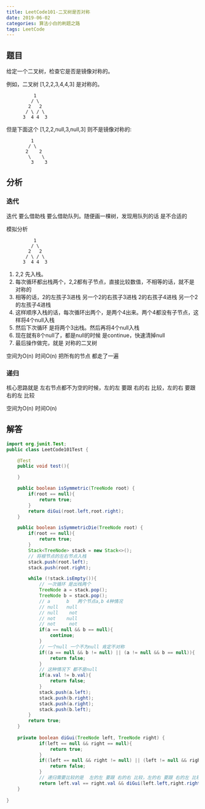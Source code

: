 ```yaml
---
title: LeetCode101-二叉树是否对称
date: 2019-06-02
categories: 算法小白的刷题之路
tags: LeetCode
---
```


## 题目
给定一个二叉树，检查它是否是镜像对称的。

例如，二叉树 [1,2,2,3,4,4,3] 是对称的。

```
	      1
	     / \
	    2   2
	   / \ / \
	  3  4 4  3
```
 但是下面这个 [1,2,2,null,3,null,3] 则不是镜像对称的:
 ```
	      1
	     / \
	    2    2
	     \    \
	      3    3
```

## 分析
### 迭代
迭代 要么借助栈 要么借助队列。随便画一棵树，发现用队列的话 是不合适的

模拟分析
```
	      1
	     / \
	    2   2
	   / \ / \
	  3  4 4  3
```
1. 2,2 先入栈。
2. 每次循环都出栈两个，2,2都有子节点，直接比较数值，不相等的话，就不是对称的
3. 相等的话，2的左孩子3进栈 另一个2的右孩子3进栈 2的右孩子4进栈 另一个2的左孩子4进栈
4. 这样顺序入栈的话，每次循环出两个，是两个4出来。两个4都没有子节点，这样将4个null入栈
5. 然后下次循环 是将两个3出栈。然后再将4个null入栈
6. 现在就有8个null了，都是null的时候 是continue，快速清掉null
7. 最后操作做完，就是 对称的二叉树

空间为O(n) 时间O(n) 把所有的节点 都走了一遍

### 递归

核心思路就是 左右节点都不为空的时候，左的左 要跟 右的右 比较，左的右 要跟 右的左 比较

空间为O(n) 时间O(n)

## 解答

````java
import org.junit.Test;
public class LeetCode101Test {

	@Test
	public void test(){

	}

	public boolean isSymmetric(TreeNode root) {
		if(root == null){
			return true;
		}
		return diGui(root.left,root.right);
	}

	public boolean isSymmetricDie(TreeNode root) {
		if(root == null){
			return true;
		}
		Stack<TreeNode> stack = new Stack<>();
		// 将根节点的左右节点入栈
		stack.push(root.left);
		stack.push(root.right);

		while (!stack.isEmpty()){
			// 一次循环 是出栈两个
			TreeNode a = stack.pop();
			TreeNode b = stack.pop();
			// a      b   两个节点a,b 4种情况
			// null   null
			// null    not
			// not    null
			// not     not
			if(a == null && b == null){
				continue;
			}
			// 一个null 一个不为null 肯定不对称
			if((a == null && b != null) || (a != null && b == null)){
				return false;
			}
			// 这种情况下 都不是null
			if(a.val != b.val){
				return false;
			}
			stack.push(a.left);
			stack.push(b.right);
			stack.push(a.right);
			stack.push(b.left);
		}
		return true;
	}
	
	private boolean diGui(TreeNode left, TreeNode right) {
    		if(left == null && right == null){
    			return true;
    		}
    		if((left == null && right != null) || (left != null && right == null)){
    			return false;
    		}
    		// 递归需要比较的是  左的左 要跟 右的右 比较，左的右 要跟 右的左 比较
    		return left.val == right.val && diGui(left.left,right.right) && diGui(left.right,right.left);
	}
    	
}


````









